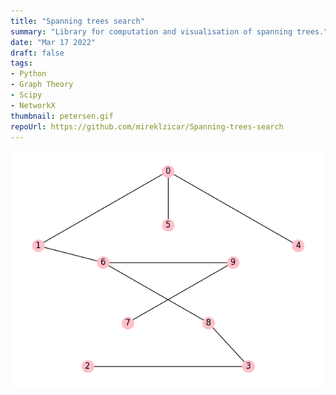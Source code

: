 ```yaml
---
title: "Spanning trees search"
summary: "Library for computation and visualisation of spanning trees."
date: "Mar 17 2022"
draft: false
tags:
- Python
- Graph Theory
- Scipy
- NetworkX
thumbnail: petersen.gif
repoUrl: https://github.com/mireklzicar/Spanning-trees-search
---
```


![img](petersen.gif)